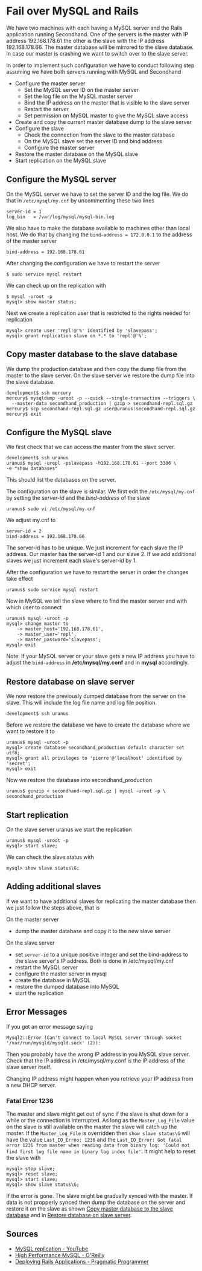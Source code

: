Fail over MySQL and Rails
========================
We have two machines with each having a MySQL server and the Rails application
running Secondhand. One of the servers is the master with IP address 
192.168.178.61 the other is the slave with the IP address 192.168.178.66. 
The master database will be mirrored to the slave database.
In case our master is crashing we want to switch over to the slave server. 

In order to implement such configuration we have to conduct following step 
assuming we have both servers running with MySQL and Secondhand

* Configure the master server
  * Set the MySQL server ID on the master server
  * Set the log file on the MySQL master server
  * Bind the IP address on the master that is visible to the slave server
  * Restart the server
  * Set permission on MySQL master to give the MySQL slave access
* Create and copy the current master database dump to the slave server
* Configure the slave
  * Check the connection from the slave to the master database
  * On the MySQL slave set the server ID and bind address
  * Configure the master server
* Restore the master database on the MySQL slave
* Start replication on the MySQL slave

Configure the MySQL server
--------------------------
On the MySQL server we have to set the server ID and the log file. We do that
in `/etc/mysql/my.cnf` by uncommenting these two lines

    server-id = 1
    log_bin   = /var/log/mysql/mysql-bin.log

We also have to make the database available to machines other than local host.
We do that by changing the `bind-address = 172.0.0.1` to the address of the
master server

    bind-address = 192.168.178.61

After changing the configuration we have to restart the server

    $ sudo service mysql restart

We can check up on the replication with

    $ mysql -uroot -p
    mysql> show master status;

Next we create a replication user that is restricted to the rights needed for
replication

    mysql> create user 'repl'@'%' identified by 'slavepass';
    mysql> grant replication slave on *.* to 'repl'@'%';

Copy master database to the slave database
------------------------------------------
We dump the production database and then copy the dump file from the master to
the slave server. On the slave server we restore the dump file into the slave
database.

    development$ ssh mercury
    mercury$ mysqldump -uroot -p --quick --single-transaction --triggers \
      --master-data secondhand_production | gzip > secondhand-repl.sql.gz
    mercury$ scp secondhand-repl.sql.gz user@uranus:secondhand-repl.sql.gz
    mercury$ exit

Configure the MySQL slave
-------------------------
We first check that we can access the master from the slave server.

    development$ ssh uranus
    uranus$ mysql -urepl -pslavepass -h192.168.178.61 --port 3306 \
    -e "show databases"

This should list the databases on the server.

The configuration on the slave is similar. We first edit the `/etc/mysql/my.cnf`
by setting the *server-id* and the *bind-address* of the slave

    uranus$ sudo vi /etc/mysql/my.cnf

We adjust my.cnf to

    server-id = 2
    bind-address = 192.168.178.66

The server-id has to be unique. We just increment for each slave the IP address.
Our master has the server-id 1 and our slave 2. If we add additional slaves we
just increment each slave's server-id by 1.

After the configuration we have to restart the server in order the changes take
effect

    uranus$ sudo service mysql restart

Now in MySQL we tell the slave where to find the master server and with which
user to connect

    uranus$ mysql -uroot -p
    mysql> change master to
        -> master_host='192.168.178.61',
        -> master_user='repl',
        -> master_password='slavepass';
    mysql> exit

Note: If your MySQL server or your slave gets a new IP address you have to 
adjust the `bind-address` in **/etc/mysql/my.conf** and in **mysql** 
accordingly.

Restore database on slave server
--------------------------------
We now restore the previously dumped database from the server on the slave. This
will include the log file name and log file position.

    development$ ssh uranus

Before we restore the database we have to create the database where we want to
restore it to

    uranus$ mysql -uroot -p
    mysql> create database secondhand_production default character set utf8;
    mysql> grant all privileges to 'pierre'@'localhost' identified by 'secret';
    mysql> exit

Now we restore the database into secondhand\_production

    uranus$ gunzip < secondhand-repl.sql.gz | mysql -uroot -p \
    secondhand_production

Start replication
-----------------
On the slave server uranus we start the replication

    uranus$ mysql -uroot -p
    mysql> start slave;

We can check the slave status with

    mysql> show slave status\G;

Adding additional slaves
------------------------
If we want to have additional slaves for replicating the master database then we
just follow the steps above, that is

On the master server

* dump the master database and copy it to the new slave server

On the slave server

* set `server-id` to a unique positive integer and set the bind-address to the
  slave server's IP address. Both is done in /etc/mysql/my.cnf 
* restart the MySQL server
* configure the master server in mysql
* create the database in MySQL
* restore the dumped database into MySQL
* start the replication

Error Messages
--------------
If you get an error message saying

    Mysql2::Error (Can't connect to local MySQL server through socket 
    '/var/run/mysqld/mysqld.sock' (2)):

Then you probably have the wrong IP address in you MySQL slave server. Check 
that the IP address in /etc/mysql/my.conf is the IP address of the slave server
itself.

Changing IP address might happen when you retrieve your IP address from a new
DHCP server.

### Fatal Error 1236
The master and slave might get out of sync if the slave is shut down for a
while or the connection is interrupted. As long as the `Master_Log_File` value
on the slave is still available on the master the slave will catch up the
master. If the `Master_Log_File` is overridden then `show slave status\G`
will have the value `Last_IO_Errno: 1236` and the `Last_IO_Error: Got fatal
error 1236 from master when reading data from binary log: 'Could not find first log file name in binary log index file'`. It might help to reset the
slave with 

    mysql> stop slave;
    mysql> reset slave;
    mysql> start slave;
    mysql> show slave status\G;

If the error is gone. The slave might be gradually synced with the master. If
data is not propperly synced then dump the database on the server and restore
it on the slave as shown [Copy master database to the slave database](markdown-header-copy-master-database-to-the-slave-database) and in [Restore database on slave server](markdown-header-restore-database-on-slave-server).

Sources
-------
* [MySQL replication - YouTube](https://www.youtube.com/watch?v=JXDuVypcHNA)
* [High Performance MySQL - O'Reilly](http://shop.oreilly.com/product/0636920022343.do)
* [Deploying Rails Applications - Pragmatic Programmer](https://pragprog.com/book/cbdepra/deploying-rails)

